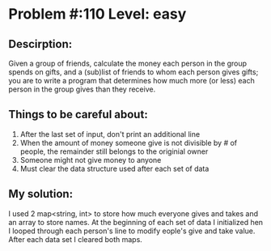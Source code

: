 # Problem #:110     Level: easy

## Descirption: 

Given a group of friends, calculate the money each person in the group spends on gifts, and a (sub)list of friends to whom each person gives gifts; you are to write a program that determines how much more (or less) each person in the group gives than they receive.

## Things to be careful about:
1) After the last set of input, don't print an additional line
2) When the amount of money someone give is not divisible by  # of people,  the  remainder still belongs to the  originial owner
3) Someone might not give money to anyone 
4) Must clear the data structure used after each set of data

## My solution: 
I used 2 map<string, int> to store how much everyone gives and takes and an array to store names.
At the beginning of each set of data I initialized hen I looped through each person's line to modify eople's give and take value.
After each data set I cleared both maps.
